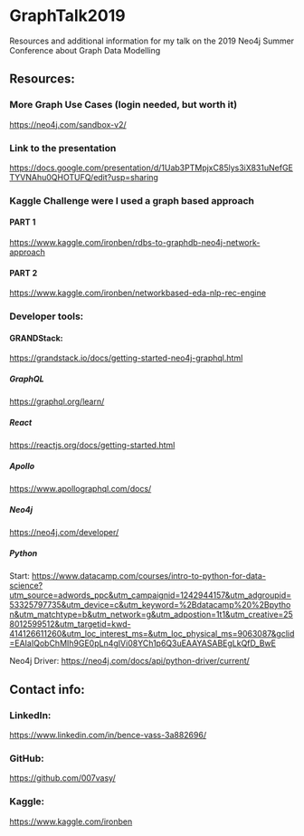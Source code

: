# GraphTalk2019
Resources and additional information for my talk on the 2019 Neo4j Summer Conference about Graph Data Modelling

## Resources:

### More Graph Use Cases (login needed, but worth it)
https://neo4j.com/sandbox-v2/

### Link to the presentation
https://docs.google.com/presentation/d/1Uab3PTMpjxC85lys3iX831uNefGETYVNAhu0QHOTUFQ/edit?usp=sharing

### Kaggle Challenge were I used a graph based approach
#### PART 1 
https://www.kaggle.com/ironben/rdbs-to-graphdb-neo4j-network-approach
#### PART 2
https://www.kaggle.com/ironben/networkbased-eda-nlp-rec-engine

### Developer tools:
#### GRANDStack:
https://grandstack.io/docs/getting-started-neo4j-graphql.html
##### GraphQL
https://graphql.org/learn/
##### React
https://reactjs.org/docs/getting-started.html
##### Apollo
https://www.apollographql.com/docs/
##### Neo4j
https://neo4j.com/developer/

##### Python
Start:
https://www.datacamp.com/courses/intro-to-python-for-data-science?utm_source=adwords_ppc&utm_campaignid=1242944157&utm_adgroupid=53325797735&utm_device=c&utm_keyword=%2Bdatacamp%20%2Bpython&utm_matchtype=b&utm_network=g&utm_adpostion=1t1&utm_creative=258012599512&utm_targetid=kwd-414126611260&utm_loc_interest_ms=&utm_loc_physical_ms=9063087&gclid=EAIaIQobChMIh9GE0pLn4gIVi08YCh1p6Q3uEAAYASABEgLkQfD_BwE

Neo4j Driver:
https://neo4j.com/docs/api/python-driver/current/

## Contact info:
### LinkedIn:
https://www.linkedin.com/in/bence-vass-3a882696/
### GitHub: 
https://github.com/007vasy/
### Kaggle:
https://www.kaggle.com/ironben
